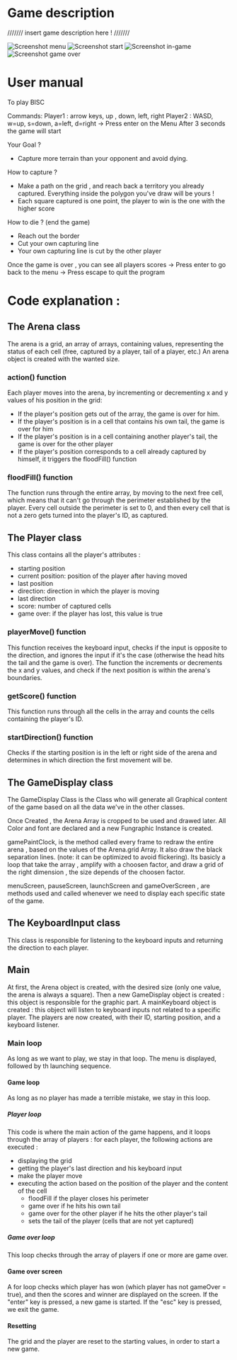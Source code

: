 <h1>Game description</h1>
///////     insert game description here !      ///////

![Screenshot menu](https://github.com/user-attachments/assets/535c8fb2-f04e-4284-955a-009e0c4bbd2e)
![Screenshot start](https://github.com/user-attachments/assets/88017cba-ef6c-48f1-ad38-0389f93d868b)
![Screenshot in-game](https://github.com/user-attachments/assets/77eadaf9-4b90-4f16-9fe9-0ee62ea37e33)
![Screenshot game over](https://github.com/user-attachments/assets/1e8dd525-976d-4063-920e-81b7348ff035)

<h1>User manual</h1>

To play BISC

Commands:
Player1 : arrow keys, up , down, left, right
Player2 : WASD, w=up, s=down, a=left, d=right
-> Press enter on the Menu
After 3 seconds the game will start

Your Goal ?
- Capture more terrain than your opponent and avoid dying.

How to capture ? 
- Make a path on the grid , and reach back a territory you already captured. Everything inside the polygon you've draw will be yours !
- Each square captured is one point, the player to win is the one with the higher score

How to die ? (end the game)
- Reach out the border
- Cut your own capturing line
- Your own capturing line is cut by the other player

Once the game is over , you can see all players scores
-> Press enter to go back to the menu
-> Press escape to quit the program


<h1>Code explanation :</h1>

<h2>The Arena class</h2>
The arena is a grid, an array of arrays, containing values, representing the status of each cell (free, captured by a player, tail of a player, etc.)
An arena object is created with the wanted size.
<h3>action() function</h3>
Each player moves into the arena, by incrementing or decrementing x and y values of his position in the grid:
<ul>
  <li>If the player's position gets out of the array, the game is over for him.</li>
  <li>If the player's position is in a cell that contains his own tail, the game is over for him</li>
  <li>If the player's position is in a cell containing another player's tail, the game is over for the other player</li>
  <li>If the player's position corresponds to a cell already captured by himself, it triggers the floodFill() function</li>
</ul>
<h3>floodFill() function</h3>
The function runs through the entire array, by moving to the next free cell, which means that it can't go through the perimeter established by the player.
Every cell outside the perimeter is set to 0, and then every cell that is not a zero gets turned into the player's ID, as captured.

<h2>The Player class</h2>
This class contains all the player's attributes :
<ul>
  <li>starting position</li>
  <li>current position: position of the player after having moved</li>
  <li>last position</li>
  <li>direction: direction in which the player is moving</li>
  <li>last direction</li>
  <li>score: number of captured cells</li>
  <li>game over: if the player has lost, this value is true</li>
</ul>
<h3>playerMove() function</h3>
This function receives the keyboard input, checks if the input is opposite to the direction, and ignores the input if it's the case (otherwise the head hits
the tail and the game is over).
The function the increments or decrements the x and y values, and check if the next position is within the arena's boundaries.
<h3>getScore() function</h3>
This function runs through all the cells in the array and counts the cells containing the player's ID.
<h3>startDirection() function</h3>
Checks if the starting position is in the left or right side of the arena and determines in which direction the first movement will be.

<h2>The GameDisplay class</h2>

The GameDisplay Class is the Class who will generate all Graphical content of the game based on all the data we've in the other classes.

Once Created , the Arena Array is cropped to be used and drawed later.
All Color and font are declared and a new Fungraphic Instance is created.

gamePaintClock, is the method called every frame to redraw the entire arena , based on the values of the Arena.grid Array.
It also draw the black separation lines. (note: it can be optimized to avoid flickering).
Its basicly a loop that take the array , amplify with a choosen factor, and draw a grid of the right dimension , the size depends of the choosen factor.

menuScreen, pauseScreen, launchScreen and gameOverScreen , are methods used and called whenever we need to display each specific state of the game.

<h2>The KeyboardInput class</h2>
This class is responsible for listening to the keyboard inputs and returning the direction to each player.

<h2>Main</h2>
At first, the Arena object is created, with the desired size (only one value, the arena is always a square).
Then a new GameDisplay object is created : this object is responsible for the graphic part.
A mainKeyboard object is created : this object will listen to keyboard inputs not related to a specific player.
The players are now created, with their ID, starting position, and a keyboard listener.
<h3>Main loop</h3>
As long as we want to play, we stay in that loop.
The menu is displayed, followed by th launching sequence.
<h4>Game loop</h4>
As long as no player has made a terrible mistake, we stay in this loop.
<h5>Player loop</h5>
This code is where the main action of the game happens, and it loops through the array of players : for each player, the following actions are executed :
<ul>
  <li>displaying the grid</li>
  <li>getting the player's last direction and his keyboard input</li>
  <li>make the player move</li>
  <li>executing the action based on the position of the player and the content of the cell
    <ul>
    <li>floodFill if the player closes his perimeter</li>
    <li>game over if he hits his own tail</li>
    <li>game over for the other player if he hits the other player's tail</li>
    <li>sets the tail of the player (cells that are not yet captured)</li>
    </ul>
  </li>
</ul>
<h5>Game over loop</h5>
This loop checks through the array of players if one or more are game over.
<h4>Game over screen</h4>
A for loop checks which player has won (which player has not gameOver = true), and then the scores and winner are displayed on the screen.
If the "enter" key is pressed, a new game is started. If the "esc" key is pressed, we exit the game.
<h4>Resetting</h4>
The grid and the player are reset to the starting values, in order to start a new game.
